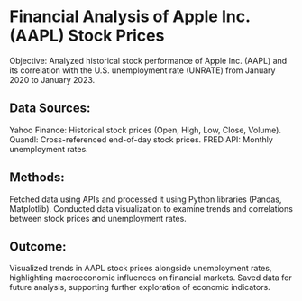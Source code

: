 # Financial Analysis of Apple Inc. (AAPL) Stock Prices
Objective: Analyzed historical stock performance of Apple Inc. (AAPL) and its correlation with the U.S. unemployment rate (UNRATE) from January 2020 to January 2023.

## Data Sources:

Yahoo Finance: Historical stock prices (Open, High, Low, Close, Volume).
Quandl: Cross-referenced end-of-day stock prices.
FRED API: Monthly unemployment rates.

## Methods:

Fetched data using APIs and processed it using Python libraries (Pandas, Matplotlib).
Conducted data visualization to examine trends and correlations between stock prices and unemployment rates.

## Outcome:

Visualized trends in AAPL stock prices alongside unemployment rates, highlighting macroeconomic influences on financial markets.
Saved data for future analysis, supporting further exploration of economic indicators.

